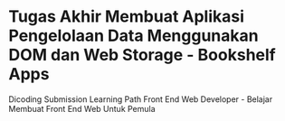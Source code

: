 # Tugas Akhir Membuat Aplikasi Pengelolaan Data Menggunakan DOM dan Web Storage - Bookshelf Apps
Dicoding Submission Learning Path Front End Web Developer - Belajar Membuat Front End Web Untuk Pemula
